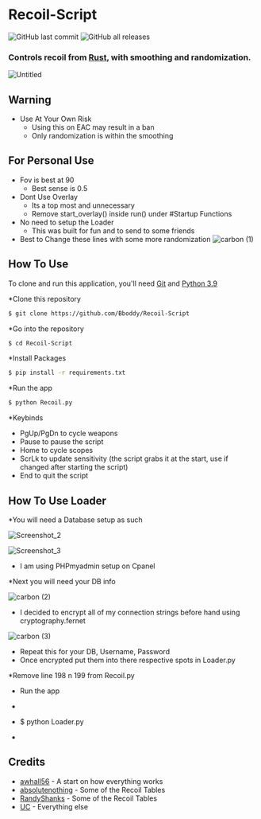 # Recoil-Script
![GitHub last commit](https://img.shields.io/github/last-commit/Bboddy/Recoil-Script) ![GitHub all releases](https://img.shields.io/github/downloads/Bboddy/Recoil-Script/total) <br>
<h3>Controls recoil from <a href="https://rust.facepunch.com/" target="_blank">Rust</a>, with smoothing and randomization.</h3>

![Untitled](https://user-images.githubusercontent.com/43559704/143996297-681039bf-a738-40e5-9881-5c50638ef14b.gif)

## Warning

* Use At Your Own Risk
  - Using this on EAC may result in a ban
  - Only randomization is within the smoothing

## For Personal Use
* Fov is best at 90
  - Best sense is 0.5
* Dont Use Overlay
  - Its a top most and unnecessary
  - Remove start_overlay() inside run() under #Startup Functions
* No need to setup the Loader
  - This was built for fun and to send to some friends
* Best to Change these lines with some more randomization 
  ![carbon (1)](https://user-images.githubusercontent.com/43559704/143992047-9b11df27-b16c-4975-a11a-26b3767d5ebf.png)

## How To Use

To clone and run this application, you'll need [Git](https://git-scm.com) and [Python 3.9](https://www.python.org/downloads/release/python-399/)


*Clone this repository
```bash
$ git clone https://github.com/Bboddy/Recoil-Script
```

*Go into the repository
```bash
$ cd Recoil-Script
```

*Install Packages
```bash
$ pip install -r requirements.txt
```

*Run the app
```bash
$ python Recoil.py
```

*Keybinds
  - PgUp/PgDn to cycle weapons
  - Pause to pause the script
  - Home to cycle scopes
  - ScrLk to update sensitivity (the script grabs it at the start, use if changed after starting the script)
  - End to quit the script

## How To Use Loader

*You will need a Database setup as such

![Screenshot_2](https://user-images.githubusercontent.com/43559704/144000003-438599a5-c66d-4976-a2b9-066804bde567.png)

![Screenshot_3](https://user-images.githubusercontent.com/43559704/144000073-04d12840-4a7f-4ec8-a6f7-b890c037e85c.png)

  - I am using PHPmyadmin setup on Cpanel

*Next you will need your DB info

![carbon (2)](https://user-images.githubusercontent.com/43559704/144000309-ab9ed88e-24e7-48b2-af2f-3ccb40e3fc2b.png)

  - I decided to encrypt all of my connection strings before hand using cryptography.fernet

![carbon (3)](https://user-images.githubusercontent.com/43559704/144001009-7113d64f-6ef4-410a-9964-10dc887b5412.png)

  - Repeat this for your DB, Username, Password
  - Once encrypted put them into there respective spots in Loader.py

*Remove line 198 n 199 from Recoil.py

  - Run the app
  - ```bash
  - $ python Loader.py
  - ```

## Credits

- [awhall56](https://www.unknowncheats.me/forum/rust/390615-paste-recoil-script.html) - A start on how everything works
- [absolutenothing](https://www.unknowncheats.me/forum/rust/335162-gun-recoil-tables-crouched-standing.html) - Some of the Recoil Tables
- [RandyShanks](https://www.unknowncheats.me/forum/rust/386523-rust-recoil-tables-pixel.html) - Some of the Recoil Tables
- [UC](https://www.unknowncheats.me/forum/rust/) - Everything else
